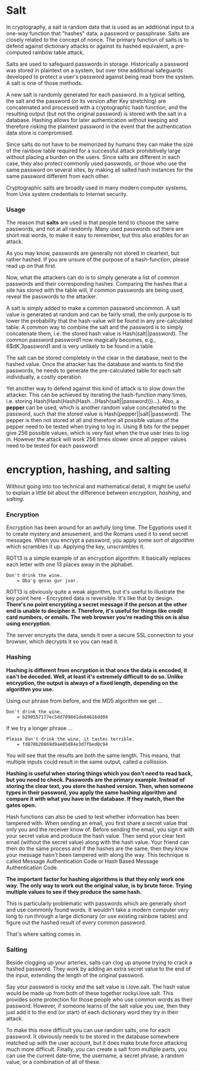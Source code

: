 # Salt 

In cryptography, a salt is random data that is used as an additional input to a one-way function that "hashes" data, a password or passphrase. Salts are closely related to the concept of nonce. The primary function of salts is to defend against dictionary attacks or against its hashed equivalent, a pre-computed rainbow table attack.

Salts are used to safeguard passwords in storage. Historically a password was stored in plaintext on a system, but over time additional safeguards developed to protect a user's password against being read from the system. A salt is one of those methods.

A new salt is randomly generated for each password. In a typical setting, the salt and the password (or its version after Key stretching) are concatenated and processed with a cryptographic hash function, and the resulting output (but not the original password) is stored with the salt in a database. Hashing allows for later authentication without keeping and therefore risking the plaintext password in the event that the authentication data store is compromised.

Since salts do not have to be memorized by humans they can make the size of the rainbow table required for a successful attack prohibitively large without placing a burden on the users. Since salts are different in each case, they also protect commonly used passwords, or those who use the same password on several sites, by making all salted hash instances for the same password different from each other.

Cryptographic salts are broadly used in many modern computer systems, from Unix system credentials to Internet security.

### Usage

The reason that __salts__ are used is that people tend to choose the same passwords, and not at all randomly. Many used passwords out there are short real words, to make it easy to remember, but this also enables for an attack.

As you may know, passwords are generally not stored in cleartext, but rather hashed. If you are unsure of the purpose of a hash-function, please read up on that first.

Now, what the attackers can do is to simply generate a list of common passwords and their corresponding hashes. Comparing the hashes that a site has stored with the table will, if common passwords are being used, reveal the passwords to the attacker.

A salt is simply added to make a common password uncommon. A salt value is generated at random and can be fairly small, the only purpose is to lower the probability that the hash-value will be found in any pre-calculated table. A common way to combine the salt and the password is to simply concatenate them, i.e. the stored hash value is Hash(salt||password). The common password password1 now magically becomes, e.g., 6$dK,3password1 and is very unlikely to be found in a table.

The salt can be stored completely in the clear in the database, next to the hashed value. Once the attacker has the database and wants to find the passwords, he needs to generate the pre-calculated table for each salt individually, a costly operation.

Yet another way to defend against this kind of attack is to slow down the attacker. This can be achieved by iterating the hash-function many times, i.e. storing Hash(Hash(Hash(Hash…(Hash(salt||password)))…). Also, a __pepper__ can be used, which is another random value concatenated to the password, such that the stored value is Hash(pepper||salt||password). The pepper is then not stored at all and therefore all possible values of the pepper need to be tested when trying to log in. Using 8 bits for the pepper give 256 possible values, which is very fast when the true user tries to log in. However the attack will work 256 times slower since all pepper values need to be tested for each password!

# encryption, hashing, and salting

Without going into too technical and mathematical detail, it might be useful to explain a little bit about the difference between _encryption_, _hashing_, and _salting_.

### Encryption

Encryption has been around for an awfully long time. The Egyptions used it to create mystery and amusement, and the Romans used it to send secret messages. When you encrypt a password, you apply some sort of algorithm which scrambles it up. Applying the key, unscrambles it.

ROT13 is a simple example of an encryption algorithm. It basically replaces each letter with one 13 places away in the alphabet.

```
Don't drink the wine. 
    = Qba'g qevax gur jvar.
```

ROT13 is obviously quite a weak algorithm, but it's useful to illustrate the key point here - Encrypted data is reversible. It's like that by design. __There's no point encrypting a secret message if the person at the other end is unable to decipher it. Therefore, it's useful for things like credit card numbers, or emails. The web browser you're reading this on is also using encryption.__

The server encrypts the data, sends it over a secure SSL connection to your browser, which decrypts it so you can read it.

### Hashing

__Hashing is different from encryption in that once the data is encoded, it can't be decoded. Well, at least it's extremely difficult to do so. Unlike encryption, the output is always of a fixed length, depending on the algorithm you use.__

Using our phrase from before, and the MD5 algorithm we get ...

```
Don't drink the wine. 
    = b290557177ec5dd7098d1de84616dd04
```

If we try a longer phrase ...

```
Please don't drink the wine, it tastes terrible. 
    = fd870b20869d9ae05d84e3d7fbed0c94
```

You will see that the results are both the same length. This means, that multiple inputs could result in the same output, called a _collission_.

__Hashing is useful when storing things which you don't need to read back, but you need to check. Passwords are the primary example. Instead of storing the clear text, you store the hashed version. Then, when someone types in their password, you apply the same hashing algorithm and compare it with what you have in the database. If they match, then the gates open.__

Hash functions can also be used to test whether information has been tampered with. When sending an email, you first share a secret value that only you and the receiver know of. Before sending the email, you sign it with your secret value and produce the hash value. Then send your clear text email (without the secret value) along with the hash value. Your friend can then do the same process and if the hashes are the same, then they know your message hasn't been tampered with along the way. This technique is called Message Authentication Code or Hash Based Message Authentication Code.

__The important factor for hashing algorithms is that they only work one way. The only way to work out the original value, is by brute force. Trying multiple values to see if they produce the same hash.__

This is particularly problematic with passwords which are generally short and use commonly found words. It wouldn't take a modern computer very long to run through a large dictionary (or use existing rainbow tables) and figure out the hashed result of every common password.

That's where salting comes in.

### Salting
Beside clogging up your arteries, salts can clog up anyone trying to crack a hashed password. They work by adding an extra secret value to the end of the input, extending the length of the original password.

Say your password is rocky and the salt value is i.love.salt. The hash value would be made up from both of these together rockyi.love.salt. This provides some protection for those people who use common words as their password. However, if someone learns of the salt value you use, then they just add it to the end (or start) of each dictionary word they try in their attack.

To make this more difficult you can use random salts, one for each password. It obviously needs to be stored in the database somewhere matched up with the user account, but it does make brute force attacking much more difficult. Finally, you can create a salt from multiple parts, you can use the current date-time, the username, a secret phrase, a random value, or a combination of all of these.

